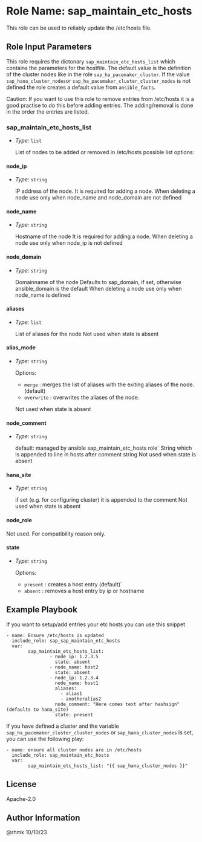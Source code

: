# Role Name: sap_maintain_etc_hosts

This role can be used to reliably update the /etc/hosts file.

<!---
Requirements
------------

 Any pre-requisites that may not be covered by Ansible itself or the role should be mentioned here. For instance, if the role uses the EC2 module, it may be a good idea to mention in this section that the boto package is required.
--->

## Role Input Parameters

This role requires the dictonary `sap_maintain_etc_hosts_list` which contains the parameters for the hostfile. The default value is the definition of the cluster nodes like in the role `sap_ha_pacemaker_cluster`. If the value `sap_hana_cluster_nodes`or `sap_ha_pacemaker_cluster_cluster_nodes` is not defined the role creates a default value from `ansible_facts`.

Caution: If you want to use this role to remove entries from /etc/hosts it is a good practise to do this before adding entries. The adding/removal is done in the order the entries are listed.

### sap_maintain_etc_hosts_list

- _Type:_ `list`

  List of nodes to be added or removed in /etc/hosts
  possible list options:

#### node_ip

- _Type:_ `string`

  IP address of the node.
  It is required for adding a node.
  When deleting a node use only when node_name and node_domain are not defined

#### node_name

- _Type:_ `string`

  Hostname of the node
  It is required for adding a node.
  When deleting a node use only when node_ip is not defined

#### node_domain

- _Type:_ `string`

  Domainname of the node
  Defaults to sap_domain, if set, otherwise ansible_domain is the default
  When deleting a node use only when node_name is defined

#### aliases

- _Type:_ `list`

  List of aliases for the node
  Not used when state is absent

#### alias_mode

- _Type:_ `string`

  Options:

  - `merge` : merges the list of aliases with the exiting aliases of the node. (default)
  - `overwrite` : overwrites the aliases of the node.

  Not used when state is absent

#### node_comment

- _Type:_ `string`
  
    default: managed by ansible sap_maintain_etc_hosts role`
    String which is appended to line in hosts after comment string
    Not used when state is absent

#### hana_site

- _Type:_ `string`

  if set (e.g. for configuring cluster) it is appended to the comment
  Not used when state is absent

#### node_role

   Not used. For compatibility reason only.

#### state

- _Type:_ `string`

  Options:

  - `present` : creates a host entry (default)`
  - `absent` : removes a host entry by ip or hostname

<!---
Dependencies
------------

A list of other roles hosted on Galaxy should go here, plus any details in regards to parameters that may need to be set for other roles, or variables that are used from other roles.
--->

Example Playbook
----------------

If you want to setup/add entries your etc hosts you can use this snippet

```[yaml]
- name: Ensure /etc/hosts is updated
  include_role: sap_sap_maintain_etc_hosts
  var:
        sap_maintain_etc_hosts_list:
                - node_ip: 1.2.3.5
                  state: absent
                - node_name: host2
                  state: absent
                - node_ip: 1.2.3.4
                  node_name: host1
                  aliases:
                    - alias1
                    - anotheralias2
                  node_comment: "Here comes text after hashsign" (defaults to hana_site)
                  state: present
```

If you have defined a cluster and the variable `sap_ha_pacemaker_cluster_cluster_nodes` or `sap_hana_cluster_nodes` is set, you can use the following play:

```[yaml]
- name: ensure all cluster nodes are in /etc/hosts
  include_role: sap_maintain_etc_hosts
  var:
        sap_maintain_etc_hosts_list: "{{ sap_hana_cluster_nodes }}"
```

License
-------

Apache-2.0

Author Information
------------------

@rhmk 10/10/23
